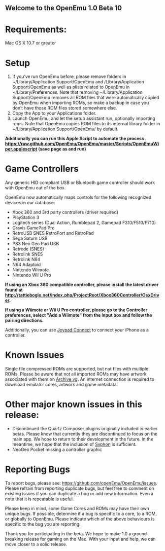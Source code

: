 ## Welcome to the OpenEmu 1.0 Beta 10

# Requirements:

Mac OS X 10.7 or greater

# Setup

1. If you've run OpenEmu before, please remove folders in ~/Library/Application Support/OpenEmu and /Library/Application Support/OpenEmu as well as plists related to OpenEmu in ~/Library/Preferences. Note that removing ~/Library/Application Support/OpenEmu removes all ROM files that were automatically copied by OpenEmu when importing ROMs, so make a backup in case you don’t have those ROM files stored somewhere else.
2. Copy the App to your Applications folder.
3. Launch OpenEmu, and let the setup assistant run, optionally importing roms. Note that OpenEmu copies ROM files to its internal library folder in ~/Library/Application Support/OpenEmu/ by default.

**Additionally you can run this Apple Script to automate the process https://raw.github.com/OpenEmu/OpenEmu/master/Scripts/OpenEmuWiper.applescript (save page as and run)**

# Game Controllers

Any generic HID compliant USB or Bluetooth game controller should work with OpenEmu out of the box.

OpenEmu now automatically maps controls for the following recognized devices in our database:
* Xbox 360 and 3rd party controllers (driver required)
* PlayStation 3
* Logitech series (Dual Action, Rumblepad 2, Gamepad F310/F510/F710)
* Gravis GamePad Pro
* RetroUSB SNES RetroPort and RetroPad
* Sega Saturn USB
* PS3 Neo Geo Pad USB
* Retrode (SNES)
* Retrolink SNES
* Retrolink N64
* N64 Adaptoid
* Nintendo Wiimote
* Nintendo Wii U Pro

**If using an Xbox 360 compatible controller, please install the latest driver found at http://tattiebogle.net/index.php/ProjectRoot/Xbox360Controller/OsxDriver.**

**If using a Wiimote or Wii U Pro controller, please go to the Controller preferences, select "Add a Wiimote" from the Input box and follow the pairing directions.**

Additionally, you can use [Joypad Connect](http://getjoypad.com/legacy/) to connect your iPhone as a controller.

# Known Issues

Single file compressed ROMs are supported, but not files with multiple ROMs.
Please be aware that not all imported ROMs may have artwork associated with them on [Archive.vg](http://archive.vg). An internet connection is required to download emulator cores, artwork and game metadata.

# Other major known issues in this release:

* Discontinued the Quartz Composer plugins originally included in earlier betas. Please know that currently they are discontinued to focus on the main app. We hope to return to their development in the future. In the meantime, we hope that the inclusion of [Syphon](http://syphon.v002.info/) is sufficient.
* NeoGeo Pocket missing a controller graphic

# Reporting Bugs

To report bugs, please see: https://github.com/openEmu/OpenEmu/issues. Please refrain from reporting duplicate bugs, but feel free to comment on existing issues if you can duplicate a bug or add new information. Even a note that it is repeatable is useful.

Please keep in mind, some Game Cores and ROMs may have their own unique bugs. If possible, determine if a bug is specific to a core, to a ROM, or globally to OpenEmu. Please indicate which of the above behaviours is specific to the bug you are reporting.

Thank you for participating in the beta. We hope to make 1.0 a ground-breaking release for gaming on the Mac. With your input and help, we can move closer to a solid release.